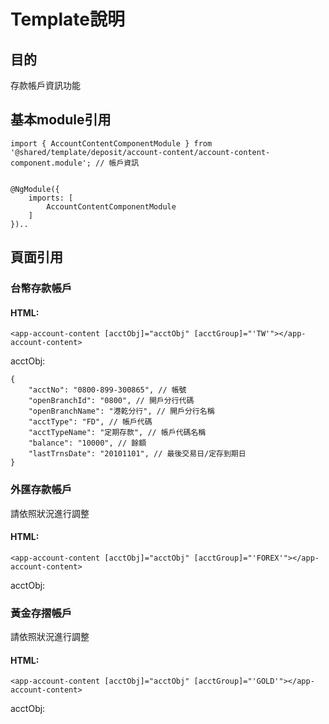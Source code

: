 # Template說明
## 目的
存款帳戶資訊功能



## 基本module引用

    import { AccountContentComponentModule } from '@shared/template/deposit/account-content/account-content-component.module'; // 帳戶資訊


    @NgModule({
        imports: [
            AccountContentComponentModule
        ]
    })..

## 頁面引用
### 台幣存款帳戶
#### HTML:
    <app-account-content [acctObj]="acctObj" [acctGroup]="'TW'"></app-account-content>

acctObj:

    {
        "acctNo": "0800-899-300865", // 帳號
        "openBranchId": "0800", // 開戶分行代碼
        "openBranchName": "港乾分行", // 開戶分行名稱
        "acctType": "FD", // 帳戶代碼
        "acctTypeName": "定期存款", // 帳戶代碼名稱
        "balance": "10000", // 餘額
        "lastTrnsDate": "20101101", // 最後交易日/定存到期日
    }

### 外匯存款帳戶
請依照狀況進行調整

#### HTML:

    <app-account-content [acctObj]="acctObj" [acctGroup]="'FOREX'"></app-account-content>

acctObj:

### 黃金存摺帳戶
請依照狀況進行調整

#### HTML:
    <app-account-content [acctObj]="acctObj" [acctGroup]="'GOLD'"></app-account-content>


acctObj:

